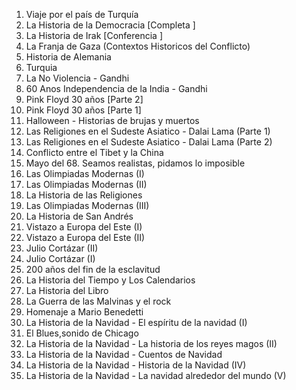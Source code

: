 01. Viaje por el país de Turquía
02. La Historia de la Democracia [Completa ]
03. La Historia de Irak [Conferencia ]
04. La Franja de Gaza (Contextos Historicos del Conflicto)
05. Historia de Alemania
06. Turquia
07. La No Violencia - Gandhi
08. 60 Anos Independencia de la India - Gandhi
09. Pink Floyd 30 años [Parte 2]
10. Pink Floyd 30 años [Parte 1]
11. Halloween - Historias de brujas y muertos
12. Las Religiones en el Sudeste Asiatico - Dalai Lama (Parte 1)
13. Las Religiones en el Sudeste Asiatico - Dalai Lama (Parte 2)
14. Conflicto entre el Tibet y la China
15. Mayo del 68. Seamos realistas, pidamos lo imposible
16. Las Olimpiadas Modernas (I)
17. Las Olimpiadas Modernas (II)
18. La Historia de las Religiones
19. Las Olimpiadas Modernas (III)
20. La Historia de San Andrés
21. Vistazo a Europa del Este (I)
22. Vistazo a Europa del Este (II)
23. Julio Cortázar (II)
24. Julio Cortázar (I)
25. 200 años del fin de la esclavitud
26. La Historia del Tiempo y Los Calendarios
27. La Historia del Libro
28. La Guerra de las Malvinas y el rock
29. Homenaje a Mario Benedetti
30. La Historia de la Navidad - El espíritu de la navidad (I)
31. El Blues,sonido de Chicago
32. La Historia de la Navidad - La historia de los reyes magos (II)
33. La Historia de la Navidad - Cuentos de Navidad
34. La Historia de la Navidad - Historia de la Navidad (IV)
35. La Historia de la Navidad - La navidad alrededor del mundo (V)